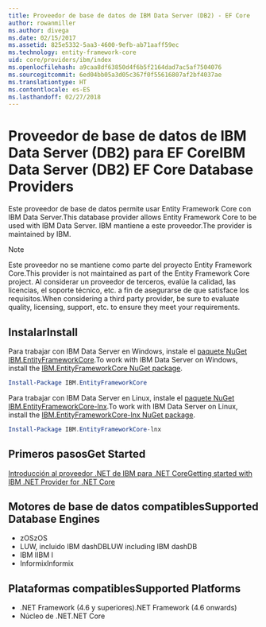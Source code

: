 ```yaml
---
title: Proveedor de base de datos de IBM Data Server (DB2) - EF Core
author: rowanmiller
ms.author: divega
ms.date: 02/15/2017
ms.assetid: 825e5332-5aa3-4600-9efb-ab71aaff59ec
ms.technology: entity-framework-core
uid: core/providers/ibm/index
ms.openlocfilehash: a9caa8df63850d4f6b5f2164dad7ac5af7504076
ms.sourcegitcommit: 6ed04bb05a3d05c367f0f55616807af2bf4037ae
ms.translationtype: HT
ms.contentlocale: es-ES
ms.lasthandoff: 02/27/2018
---
```

# <a name="ibm-data-server-db2-ef-core-database-providers"></a><span data-ttu-id="007cc-102">Proveedor de base de datos de IBM Data Server (DB2) para EF Core</span><span class="sxs-lookup"><span data-stu-id="007cc-102">IBM Data Server (DB2) EF Core Database Providers</span></span>

<span data-ttu-id="007cc-103">Este proveedor de base de datos permite usar Entity Framework Core con IBM Data Server.</span><span class="sxs-lookup"><span data-stu-id="007cc-103">This database provider allows Entity Framework Core to be used with IBM Data Server.</span></span> <span data-ttu-id="007cc-104">IBM mantiene a este proveedor.</span><span class="sxs-lookup"><span data-stu-id="007cc-104">The provider is maintained by IBM.</span></span>

> [!NOTE]  
> <span data-ttu-id="007cc-105">Este proveedor no se mantiene como parte del proyecto Entity Framework Core.</span><span class="sxs-lookup"><span data-stu-id="007cc-105">This provider is not maintained as part of the Entity Framework Core project.</span></span> <span data-ttu-id="007cc-106">Al considerar un proveedor de terceros, evalúe la calidad, las licencias, el soporte técnico, etc. a fin de asegurarse de que satisface los requisitos.</span><span class="sxs-lookup"><span data-stu-id="007cc-106">When considering a third party provider, be sure to evaluate quality, licensing, support, etc. to ensure they meet your requirements.</span></span>

## <a name="install"></a><span data-ttu-id="007cc-107">Instalar</span><span class="sxs-lookup"><span data-stu-id="007cc-107">Install</span></span>

<span data-ttu-id="007cc-108">Para trabajar con IBM Data Server en Windows, instale el [paquete NuGet IBM.EntityFrameworkCore](https://www.nuget.org/packages/IBM.EntityFrameworkCore).</span><span class="sxs-lookup"><span data-stu-id="007cc-108">To work with IBM Data Server on Windows, install the [IBM.EntityFrameworkCore NuGet package](https://www.nuget.org/packages/IBM.EntityFrameworkCore).</span></span>

``` powershell
Install-Package IBM.EntityFrameworkCore
```

<span data-ttu-id="007cc-109">Para trabajar con IBM Data Server en Linux, instale el [paquete NuGet IBM.EntityFrameworkCore-lnx](https://www.nuget.org/packages/IBM.EntityFrameworkCore-lnx).</span><span class="sxs-lookup"><span data-stu-id="007cc-109">To work with IBM Data Server on Linux, install the [IBM.EntityFrameworkCore-lnx NuGet package](https://www.nuget.org/packages/IBM.EntityFrameworkCore-lnx).</span></span>

``` powershell
Install-Package IBM.EntityFrameworkCore-lnx
```

## <a name="get-started"></a><span data-ttu-id="007cc-110">Primeros pasos</span><span class="sxs-lookup"><span data-stu-id="007cc-110">Get Started</span></span>

[<span data-ttu-id="007cc-111">Introducción al proveedor .NET de IBM para .NET Core</span><span class="sxs-lookup"><span data-stu-id="007cc-111">Getting started with IBM .NET Provider for .NET Core</span></span>](https://www.ibm.com/developerworks/community/blogs/96960515-2ea1-4391-8170-b0515d08e4da/entry/DB2DotnetCore?lang=en)

## <a name="supported-database-engines"></a><span data-ttu-id="007cc-112">Motores de base de datos compatibles</span><span class="sxs-lookup"><span data-stu-id="007cc-112">Supported Database Engines</span></span>

* <span data-ttu-id="007cc-113">zOS</span><span class="sxs-lookup"><span data-stu-id="007cc-113">zOS</span></span>
* <span data-ttu-id="007cc-114">LUW, incluido IBM dashDB</span><span class="sxs-lookup"><span data-stu-id="007cc-114">LUW including IBM dashDB</span></span>
* <span data-ttu-id="007cc-115">IBM I</span><span class="sxs-lookup"><span data-stu-id="007cc-115">IBM I</span></span>
* <span data-ttu-id="007cc-116">Informix</span><span class="sxs-lookup"><span data-stu-id="007cc-116">Informix</span></span>

## <a name="supported-platforms"></a><span data-ttu-id="007cc-117">Plataformas compatibles</span><span class="sxs-lookup"><span data-stu-id="007cc-117">Supported Platforms</span></span>

* <span data-ttu-id="007cc-118">.NET Framework (4.6 y superiores)</span><span class="sxs-lookup"><span data-stu-id="007cc-118">.NET Framework (4.6 onwards)</span></span>
* <span data-ttu-id="007cc-119">Núcleo de .NET</span><span class="sxs-lookup"><span data-stu-id="007cc-119">.NET Core</span></span>
